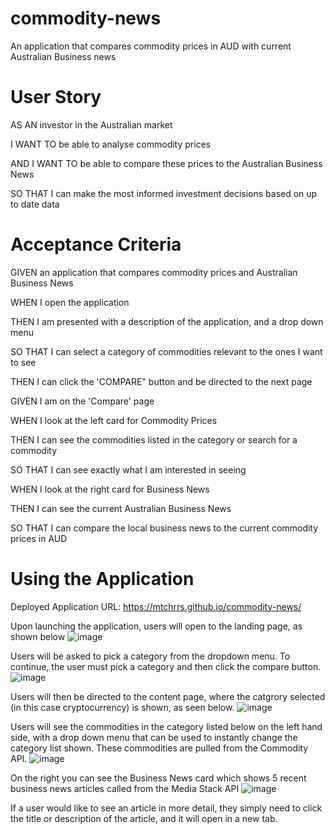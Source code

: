 # commodity-news
An application that compares commodity prices in AUD with current Australian Business news

# User Story

AS AN investor in the Australian market

I WANT TO be able to analyse commodity prices 

AND I WANT TO be able to compare these prices to the Australian Business News

SO THAT I can make the most informed investment decisions based on up to date data


# Acceptance Criteria

GIVEN an application that compares commodity prices and Australian Business News

WHEN I open the application

THEN I am presented with a description of the application, and a drop down menu

SO THAT I can select a category of commodities relevant to the ones I want to see

THEN I can click the 'COMPARE" button and be directed to the next page

GIVEN I am on the 'Compare' page

WHEN I look at the left card for Commodity Prices

THEN I can see the commodities listed in the category or search for a commodity

SO THAT I can see exactly what I am interested in seeing

WHEN I look at the right card for Business News

THEN I can see the current Australian Business News

SO THAT I can compare the local business news to the current commodity prices in AUD

# Using the Application

Deployed Application URL: https://mtchrrs.github.io/commodity-news/

Upon launching the application, users will open to the landing page, as shown below
![image](https://user-images.githubusercontent.com/110107834/193551705-e1553038-c6bd-4520-8a34-847db1148165.png)

Users will be asked to pick a category from the dropdown menu. To continue, the user must pick a category and then click the compare button.
![image](https://user-images.githubusercontent.com/110107834/193551865-60c4b515-ed86-42a0-bd58-a08b43c6a8c6.png)

Users will then be directed to the content page, where the catgrory selected (in this case cryptocurrency) is shown, as seen below.
![image](https://user-images.githubusercontent.com/110107834/193552926-0a178135-0652-4217-b115-9ff365885c24.png)

Users will see the commodities in the category listed below on the left hand side, with a drop down menu that can be used to instantly change the category list shown.
These commodities are pulled from the Commodity API.
![image](https://user-images.githubusercontent.com/110107834/193553104-bc647f25-0fd5-4d9a-9986-057824ae0b31.png)

On the right you can see the Business News card which shows 5 recent business news articles called from the Media Stack API
![image](https://user-images.githubusercontent.com/110107834/193553409-6ac67b60-293e-4df4-920a-0445bb4e6da6.png)

If a user would like to see an article in more detail, they simply need to click the title or description of the article, and it will open in a new tab.
